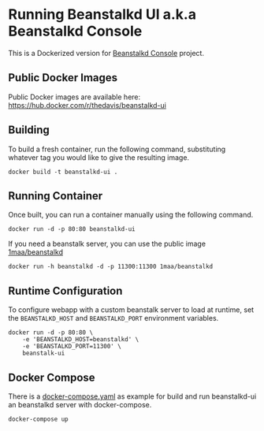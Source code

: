 # Running Beanstalkd UI a.k.a Beanstalkd Console

This is a Dockerized version for [Beanstalkd Console](https://github.com/ptrofimov/beanstalk_console) project.

## Public Docker Images

Public Docker images are available here: https://hub.docker.com/r/thedavis/beanstalkd-ui  

## Building

To build a fresh container, run the following command, substituting whatever tag you would like to give the resulting image.

```
docker build -t beanstalkd-ui .
```

## Running Container

Once built, you can run a container manually using the following command.

```
docker run -d -p 80:80 beanstalkd-ui
```

If you need a beanstalk server, you can use the public image [1maa/beanstalkd](https://hub.docker.com/r/1maa/beanstalkd)

```
docker run -h beanstalkd -d -p 11300:11300 1maa/beanstalkd
```

## Runtime Configuration

To configure webapp with a custom beanstalk server to load at runtime, set the `BEANSTALKD_HOST` and `BEANSTALKD_PORT` environment variables.

```
docker run -d -p 80:80 \					 
	-e 'BEANSTALKD_HOST=beanstalkd' \
	-e 'BEANSTALKD_PORT=11300' \
	beanstalk-ui
```

## Docker Compose

There is a [docker-compose.yaml](docker-compose.yaml) as example for build and run beanstalkd-ui an beanstalkd server with docker-compose.

```
docker-compose up
```
